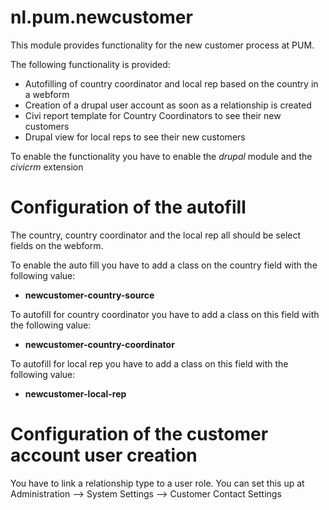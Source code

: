 # nl.pum.newcustomer

This module provides functionality for the new customer process at PUM.

The following functionality is provided:
- Autofilling of country coordinator and local rep based on the country in a webform
- Creation of a drupal user account as soon as a relationship is created
- Civi report template for Country Coordinators to see their new customers
- Drupal view for local reps to see their new customers

To enable the functionality you have to enable the *drupal* module and the *civicrm* extension

# Configuration of the autofill

The country, country coordinator and the local rep all should be select fields on the webform.

To enable the auto fill you have to add a class on the country field with the following value:
- **newcustomer-country-source**

To autofill for country coordinator you have to add a class on this field with the following value:
- **newcustomer-country-coordinator**

To autofill for local rep you have to add a class on this field with the following value:
- **newcustomer-local-rep**

# Configuration of the customer account user creation

You have to link a relationship type to a user role. You can set this up at Administration --> System Settings --> Customer Contact Settings
